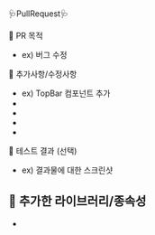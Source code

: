 :stethoscope:PullRequest:stethoscope:

:pill: PR 목적
- ex) 버그 수정

:pill: 추가사항/수정사항
- ex) TopBar 컴포넌트 추가
- 
- 
- 
-

:pill: 테스트 결과 (선택)
- ex) 결과물에 대한 스크린샷

:pill: 추가한 라이브러리/종속성
- 
- 
